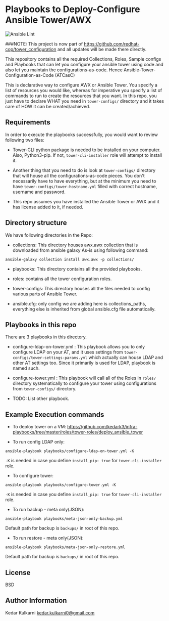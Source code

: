 # Playbooks to Deploy-Configure Ansible Tower/AWX
![Ansible Lint](https://github.com/kedark3/ATCasC/workflows/Ansible%20Lint/badge.svg)


###NOTE: This project is now part of https://github.com/redhat-cop/tower_configuration and all updates will be made there directly. 


This repository contains all the required Collections, Roles, Sample configs and Playbooks that can let you configure your ansible tower using code and also let you maintain the configurations-as-code. Hence Ansible-Tower-Configuration-as-Code (ATCasC)

This is declarative way to configure AWX or Ansible Tower. You specify a list of resources you would like, whereas for imperative you specify a list of commands to run to create the resources that you want. In this repo, you just have to declare WHAT you need in `tower-configs/` directory and it takes care of HOW it can be created/achieved.

Requirements
------------
In order to execute the playbooks successfully, you would want to review following two files:

* Tower-CLI python package is needed to be installed on your computer. Also, Python3-pip. If not, `tower-cli-installer` role will attempt to install it.

* Another thing that you need to do is look at `tower-configs/` directory that will house all the configurations-as-code pieces. You don't necessarily have to have everything, but at the minimum you need to have `tower-configs/tower-hostname.yml` filled with correct hostname, username and password.

* This repo assumes you have installed the Ansible Tower or AWX and it has license added to it, if needed.

Directory structure
-------------------

We have following directories in the Repo:

* collections: This directory houses awx.awx collection that is downloaded from ansible galaxy As-is using following command:
```
ansible-galaxy collection install awx.awx -p collections/
```

* playbooks: This directory contains all the provided playbooks.

* roles: contains all the tower configuration roles.

* tower-configs: This directory houses all the files needed to config various parts of Ansible Tower.

* ansible.cfg: only config we are adding here is collections_paths, everything else is inherited from global ansible.cfg file automatically.

Playbooks in this repo
----------------------
There are 3 playbooks in this directory.
* configure-ldap-on-tower.yml : This playbook allows you to only configure LDAP on your AT, and it uses settings from `tower-configs/tower-settings-params.yml` which actually can house LDAP and other AT settings too. Since it primarily is used for LDAP, playbook is named such.

* configure-tower.yml : This playbook will call all of the Roles in `roles/` directory systematically to configure your tower using configurations from `tower-configs/` directory.

* TODO: List other playbook.



Example Execution commands
---------------------------

* To deploy tower on a VM: https://github.com/kedark3/infra-playbooks/tree/master/roles/tower-roles/deploy_ansible_tower

* To run config LDAP only:
```
ansible-playbook playbooks/configure-ldap-on-tower.yml -K
```
`-K` is needed in case you define `install_pip: true` for `tower-cli-installer` role.

* To configure tower:
```
ansible-playbook playbooks/configure-tower.yml -K
```
`-K` is needed in case you define `install_pip: true` for `tower-cli-installer` role.

* To run backup - meta only(JSON):
```
ansible-playbook playbooks/meta-json-only-backup.yml
```
Default path for backup is `backups/` in root of this repo.

* To run restore - meta only(JSON):
```
ansible-playbook playbooks/meta-json-only-restore.yml
```
Default path for backup is `backups/` in root of this repo.

License
-------

BSD

Author Information
------------------

Kedar Kulkarni <kedar.kulkarni0@gmail.com>
